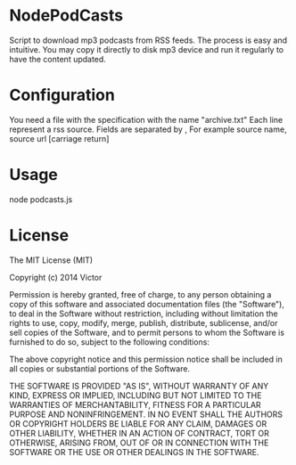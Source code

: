 NodePodCasts
============

Script to download mp3 podcasts from RSS feeds.
The process is easy and intuitive. You may copy it directly to disk
mp3 device and run it regularly to have the content updated.

# Configuration 

You need a file with the specification with the name "archive.txt"
Each line represent a rss source. Fields are separated by ,
For example 
 source name, source url [carriage return] 
 
# Usage 

node podcasts.js

# License 

The MIT License (MIT)

Copyright (c) 2014 Victor

Permission is hereby granted, free of charge, to any person obtaining a copy
of this software and associated documentation files (the "Software"), to deal
in the Software without restriction, including without limitation the rights
to use, copy, modify, merge, publish, distribute, sublicense, and/or sell
copies of the Software, and to permit persons to whom the Software is
furnished to do so, subject to the following conditions:

The above copyright notice and this permission notice shall be included in all
copies or substantial portions of the Software.

THE SOFTWARE IS PROVIDED "AS IS", WITHOUT WARRANTY OF ANY KIND, EXPRESS OR
IMPLIED, INCLUDING BUT NOT LIMITED TO THE WARRANTIES OF MERCHANTABILITY,
FITNESS FOR A PARTICULAR PURPOSE AND NONINFRINGEMENT. IN NO EVENT SHALL THE
AUTHORS OR COPYRIGHT HOLDERS BE LIABLE FOR ANY CLAIM, DAMAGES OR OTHER
LIABILITY, WHETHER IN AN ACTION OF CONTRACT, TORT OR OTHERWISE, ARISING FROM,
OUT OF OR IN CONNECTION WITH THE SOFTWARE OR THE USE OR OTHER DEALINGS IN THE
SOFTWARE.
 


